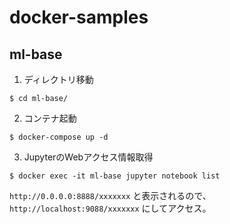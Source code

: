 # docker-samples

## ml-base

1. ディレクトリ移動

```
$ cd ml-base/
```

2. コンテナ起動

```
$ docker-compose up -d
```

3. JupyterのWebアクセス情報取得

```
$ docker exec -it ml-base jupyter notebook list
```

`http://0.0.0.0:8888/xxxxxxx` と表示されるので、
`http://localhost:9088/xxxxxxx` にしてアクセス。
